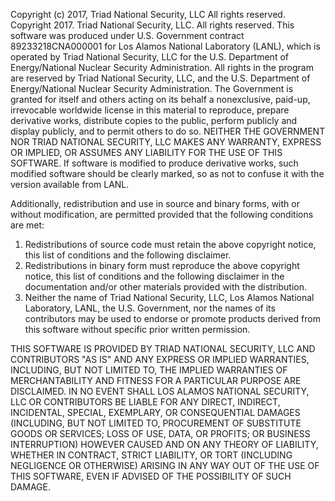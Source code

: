 Copyright (c) 2017, Triad National Security, LLC
All rights reserved.
Copyright 2017. Triad National Security, LLC. All rights reserved. This software was produced under U.S. Government contract 89233218CNA000001 for Los Alamos National Laboratory (LANL), which is operated by Triad National Security, LLC for the U.S. Department of Energy/National Nuclear Security Administration. All rights in the program are reserved by Triad National Security, LLC, and the U.S. Department of Energy/National Nuclear Security Administration. The Government is granted for itself and others acting on its behalf a nonexclusive, paid-up, irrevocable worldwide license in this material to reproduce, prepare derivative works, distribute copies to the public, perform publicly and display publicly, and to permit others to do so. NEITHER THE GOVERNMENT NOR TRIAD NATIONAL SECURITY, LLC MAKES ANY WARRANTY, EXPRESS OR IMPLIED, OR ASSUMES ANY LIABILITY FOR THE USE OF THIS SOFTWARE. If software is modified to produce derivative works, such modified software should be clearly marked, so as not to confuse it with the version available from LANL.

Additionally, redistribution and use in source and binary forms, with or without modification, are permitted provided that the following conditions are met:
1.	Redistributions of source code must retain the above copyright notice, this list of conditions and the following disclaimer.
2.	Redistributions in binary form must reproduce the above copyright notice, this list of conditions and the following disclaimer in the documentation and/or other materials provided with the distribution.
3.	Neither the name of Triad National Security, LLC, Los Alamos National Laboratory, LANL, the U.S. Government, nor the names of its contributors may be used to endorse or promote products derived from this software without specific prior written permission.

THIS SOFTWARE IS PROVIDED BY TRIAD NATIONAL SECURITY, LLC  AND CONTRIBUTORS "AS IS" AND ANY EXPRESS OR IMPLIED WARRANTIES, INCLUDING, BUT NOT LIMITED TO, THE IMPLIED WARRANTIES OF MERCHANTABILITY AND FITNESS FOR A PARTICULAR PURPOSE ARE DISCLAIMED. IN NO EVENT SHALL LOS ALAMOS NATIONAL SECURITY, LLC OR CONTRIBUTORS BE LIABLE FOR ANY DIRECT, INDIRECT, INCIDENTAL, SPECIAL, EXEMPLARY, OR CONSEQUENTIAL DAMAGES (INCLUDING, BUT NOT LIMITED TO, PROCUREMENT OF SUBSTITUTE GOODS OR SERVICES; LOSS OF USE, DATA, OR PROFITS; OR BUSINESS INTERRUPTION) HOWEVER CAUSED AND ON ANY THEORY OF LIABILITY, WHETHER IN CONTRACT, STRICT LIABILITY, OR TORT (INCLUDING NEGLIGENCE OR OTHERWISE) ARISING IN ANY WAY OUT OF THE USE OF THIS SOFTWARE, EVEN IF ADVISED OF THE POSSIBILITY OF SUCH DAMAGE.
